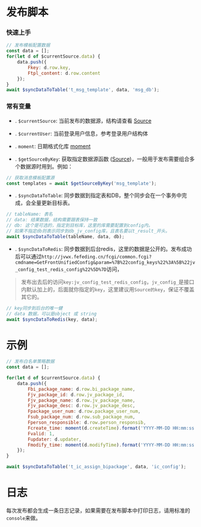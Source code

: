 
# 发布脚本

### 快速上手
```js
// 发布模板配置数据
const data = [];
for(let d of $currentSource.data) {
	data.push({
		Fkey: d.row.key,
		Ftpl_content: d.row.content
	});
}
await $syncDataToTable('t_msg_template', data, 'msg_db');
```


### 常有变量

* . `$currentSource`: 当前发布的数据源，结构请查看 [Source](../../../models/config-system/sourceData.ts)

* . `$currentUser`: 当前登录用户信息，参考登录用户结构体

* . `moment`: 日期格式化库 [moment](http://momentjs.cn/docs/)

* . `$getSourceByKey`: 获取指定数据源函数 ([Source](../../../models/config-system/sourceData.ts))，一般用于发布需要组合多个数据源时用到。例如：
```js
// 获取消息模板配置源
const templates = await $getSourceByKey('msg_template');
```

* . `$syncDataToTable`: 同步数据到指定表和DB，整个同步会在一个事务中完成，会全量更新目标表。
```js
// tableName: 表名
// data: 结果数据，结构需要跟表保持一致
// db: 这个是可选的，指定到目标库，这里的库需要配置到config内。
// 如果不指定db则表示同步到db_jv_config库，且表名要以t_result_开头。
await $syncDataToTable(tableName, data, db);
```

* . `$syncDataToRedis`: 同步数据到后台redis，这里的数据是公开的。发布成功后可以通过`http://jvwx.fefeding.cn/fcgi/common.fcgi?cmdname=GetFrontUnifiedConfig&param=%7B%22config_keys%22%3A%5B%22jv_config_test_redis_config%22%5D%7D`访问，
> 发布出去后的访问`key:jv_config_test_redis_config`，`jv_config_`是接口内默认加上的，后面就你指定的`key`，这里建议用`Source的key`，保证不覆盖其它的。
```js
// key同步到后台的唯一健
// data 数据，可以是object 或 string
await $syncDataToRedis(key, data);
```

# 示例
```js
// 发布白名单策略数据
const data = [];

for(let d of $currentSource.data) {
	data.push({
		Fbi_package_name: d.row.bi_package_name,
		Fjv_package_id: d.row.jv_package_id,
		Fjv_package_name: d.row.jv_package_name,
		Fjv_package_desc: d.row.jv_package_desc,
		Fpackage_user_num: d.row.package_user_num,
		Fsub_package_num: d.row.sub_package_num,
		Fperson_responsible: d.row.person_responsib,
		Fcreate_time: moment(d.createTime).format('YYYY-MM-DD HH:mm:ss'),
  		Fvalid: 1,
  		Fupdater: d.updater,
  		Fmodify_time: moment(d.modifyTime).format('YYYY-MM-DD HH:mm:ss')
	});
}

await $syncDataToTable('t_ic_assign_bipackage', data, 'ic_config');
```

# 日志

每次发布都会生成一条日志记录，如果需要在发布脚本中打印日志，请用标准的`console`来做。
